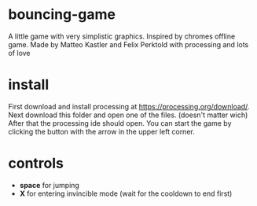# bouncing-game
A little game with very simplistic graphics. Inspired by chromes offline game. Made by Matteo Kastler and Felix Perktold with processing and lots of love

# install
First download and install processing at https://processing.org/download/. Next download this folder and open one of the files. (doesn't matter wich) After that the processing ide should open. You can start the game by clicking the button with the arrow in the upper left corner.

# controls
+ **space** for jumping
+ **X** for entering invincible mode (wait for the cooldown to end first)
